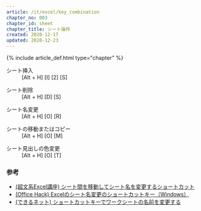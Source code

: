 ```yaml
---
article: /it/excel/key_combination
chapter_no: 003
chapter_id: sheet
chapter_title: シート操作
created: 2020-12-17
updated: 2020-12-23
---
```

{% include article_def.html type="chapter" %}

<dl>
  <dt>シート挿入</dt>
  <dd>[Alt + H] [I] [2] [S]</dd>
</dl>
<dl>
  <dt>シート削除</dt>
  <dd>[Alt + H] [D] [S]</dd>
</dl>
<dl>
  <dt>シート名変更</dt>
  <dd>[Alt + H] [O] [R]</dd>
</dl>
<dl>
  <dt>シートの移動またはコピー</dt>
  <dd>[Alt + H] [O] [M]</dd>
</dl>
<dl>
  <dt>シート見出しの色変更</dt>
  <dd>[Alt + H] [O] [T]</dd>
</dl>

### 参考

- [(超文系Excel講座) シート間を移動してシート名を変更するショートカット](https://bunkei-excel.com/539.html)
- [(Office Hack) Excelのシート名変更のショートカットキー（Windows）](https://office-hack.com/excel/shortcutkey-sheetname-change/)
- [(できるネット) ショートカットキーでワークシートの名前を変更する](https://dekiru.net/article/12471/)